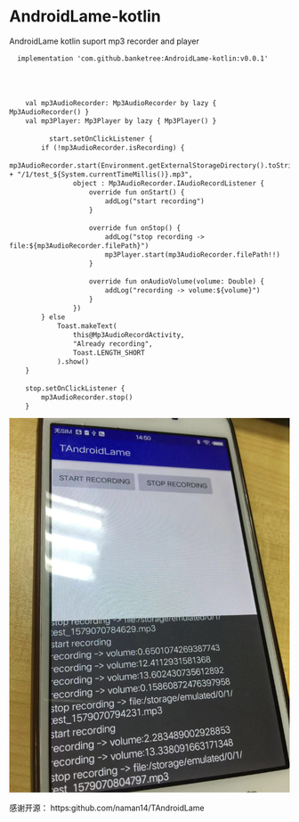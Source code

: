 # AndroidLame-kotlin
AndroidLame kotlin suport mp3 recorder and player


      implementation 'com.github.banketree:AndroidLame-kotlin:v0.0.1'




        val mp3AudioRecorder: Mp3AudioRecorder by lazy { Mp3AudioRecorder() }
        val mp3Player: Mp3Player by lazy { Mp3Player() }
    
              start.setOnClickListener {
            if (!mp3AudioRecorder.isRecording) {
                mp3AudioRecorder.start(Environment.getExternalStorageDirectory().toString() + "/1/test_${System.currentTimeMillis()}.mp3",
                    object : Mp3AudioRecorder.IAudioRecordListener {
                        override fun onStart() {
                            addLog("start recording")
                        }

                        override fun onStop() {
                            addLog("stop recording -> file:${mp3AudioRecorder.filePath}")
                            mp3Player.start(mp3AudioRecorder.filePath!!)
                        }

                        override fun onAudioVolume(volume: Double) {
                            addLog("recording -> volume:${volume}")
                        }
                    })
            } else
                Toast.makeText(
                    this@Mp3AudioRecordActivity,
                    "Already recording",
                    Toast.LENGTH_SHORT
                ).show()
        }

        stop.setOnClickListener {
            mp3AudioRecorder.stop()
        }
        
        
        
![Image text](https://github.com/banketree/AndroidLame-kotlin/blob/master/screenShot/1.jpg)        




感谢开源：
https:github.com/naman14/TAndroidLame
